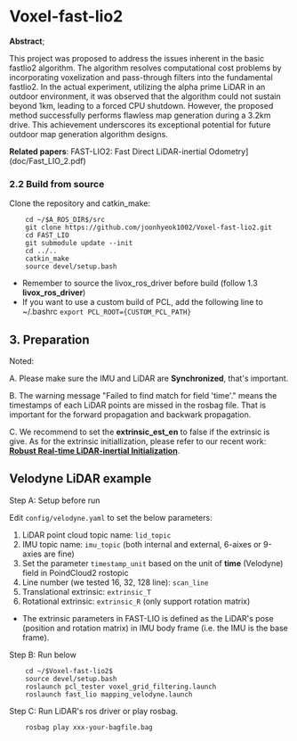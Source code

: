 # Voxel-fast-lio2

**Abstract**;

This project was proposed to address the issues inherent in the basic fastlio2 algorithm. 
The algorithm resolves computational cost problems by incorporating voxelization and pass-through filters into the fundamental fastlio2. 
In the actual experiment, utilizing the alpha prime LiDAR in an outdoor environment, it was observed that the algorithm could not sustain beyond 1km, leading to a forced CPU shutdown.
However, the proposed method successfully performs flawless map generation during a 3.2km drive. 
This achievement underscores its exceptional potential for future outdoor map generation algorithm designs.


**Related papers**: 
FAST-LIO2: Fast Direct LiDAR-inertial Odometry](doc/Fast_LIO_2.pdf)


### 2.2 Build from source
Clone the repository and catkin_make:

```
    cd ~/$A_ROS_DIR$/src
    git clone https://github.com/joonhyeok1002/Voxel-fast-lio2.git
    cd FAST_LIO
    git submodule update --init
    cd ../..
    catkin_make
    source devel/setup.bash
```
- Remember to source the livox_ros_driver before build (follow 1.3 **livox_ros_driver**)
- If you want to use a custom build of PCL, add the following line to ~/.bashrc
```export PCL_ROOT={CUSTOM_PCL_PATH}```

## 3. Preparation
Noted:

A. Please make sure the IMU and LiDAR are **Synchronized**, that's important.

B. The warning message "Failed to find match for field 'time'." means the timestamps of each LiDAR points are missed in the rosbag file. That is important for the forward propagation and backwark propagation.

C. We recommend to set the **extrinsic_est_en** to false if the extrinsic is give. As for the extrinsic initiallization, please refer to our recent work: [**Robust Real-time LiDAR-inertial Initialization**](https://github.com/hku-mars/LiDAR_IMU_Init).

## Velodyne LiDAR example

Step A: Setup before run

Edit ``` config/velodyne.yaml ``` to set the below parameters:

1. LiDAR point cloud topic name: ``` lid_topic ```
2. IMU topic name: ``` imu_topic ``` (both internal and external, 6-aixes or 9-axies are fine)
3. Set the parameter ```timestamp_unit``` based on the unit of **time** (Velodyne) field in PoindCloud2 rostopic
4. Line number (we tested 16, 32, 128 line): ``` scan_line ```
5. Translational extrinsic: ``` extrinsic_T ```
6. Rotational extrinsic: ``` extrinsic_R ``` (only support rotation matrix)
- The extrinsic parameters in FAST-LIO is defined as the LiDAR's pose (position and rotation matrix) in IMU body frame (i.e. the IMU is the base frame).

Step B: Run below
```
    cd ~/$Voxel-fast-lio2$
    source devel/setup.bash
    roslaunch pcl_tester voxel_grid_filtering.launch
    roslaunch fast_lio mapping_velodyne.launch
```

Step C: Run LiDAR's ros driver or play rosbag.
```
    rosbag play xxx-your-bagfile.bag
```


